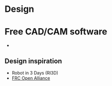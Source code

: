 # Design

# Free CAD/CAM software
*

## Design inspiration
* Robot in 3 Days (RI3D)
* [FRC Open Alliance](https://www.chiefdelphi.com/c/first/open-alliance/89)
